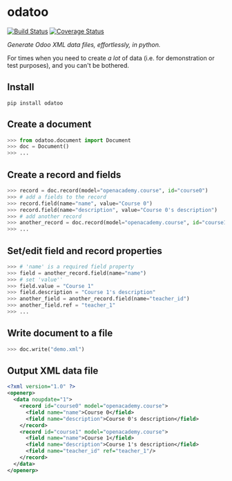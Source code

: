 # odatoo

[![Build Status](https://travis-ci.org/wearp/odatoo.svg?branch=master)](https://travis-ci.org/wearp/odatoo) [![Coverage Status](https://coveralls.io/repos/github/wearp/odatoo/badge.svg?branch=master)](https://coveralls.io/github/wearp/odatoo?branch=master)

_Generate Odoo XML data files, effortlessly, in python._

For times when you need to create _a lot_ of data (i.e. for demonstration or test purposes), and you can't be bothered.

## Install

```
pip install odatoo
```

## Create a document
```python
>>> from odatoo.document import Document
>>> doc = Document()
>>> ...
```

## Create a record and fields
```python
>>> record = doc.record(model="openacademy.course", id="course0")
>>> # add a fields to the record
>>> record.field(name="name", value="Course 0")
>>> record.field(name="description", value="Course 0's description")
>>> # add another record
>>> another_record = doc.record(model="openacademy.course", id="course1")
>>> ...
```

## Set/edit field and record properties
```python
>>> # 'name' is a required field property
>>> field = another_record.field(name="name")
>>> # set 'value''
>>> field.value = "Course 1"
>>> field.description = "Course 1's description"
>>> another_field = another_record.field(name="teacher_id")
>>> another_field.ref = "teacher_1"
>>> ...
```

## Write document to a file
```python
>>> doc.write("demo.xml")
```

## Output XML data file
```xml
<?xml version="1.0" ?>
<openerp>
  <data noupdate="1">
    <record id="course0" model="openacademy.course">
      <field name="name">Course 0</field>
      <field name="description">Course 0's description</field>
    </record>
    <record id="course1" model="openacademy.course">
      <field name="name">Course 1</field>
      <field name="description">Course 1's description</field>
      <field name="teacher_id" ref="teacher_1"/>
    </record>
  </data>
</openerp>
```
